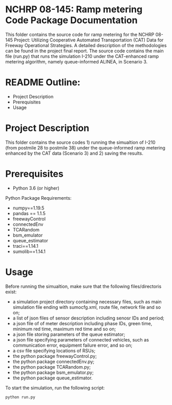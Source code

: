 # NCHRP 08-145: Ramp metering Code Package Documentation

This folder contains the source code for ramp metering for the NCHRP 08-145 Project: Utilizing Cooperative Automated Transportation (CAT) Data for Freeway Operational Strategies. A detailed description of the methodologies can be found in the project final report. The source code contains the main file (run.py) that runs the simulation I-210 under the CAT-enhanced ramp metering algorithm, namely queue-informed ALINEA, in Scenario 3.

# README Outline:
* Project Description
* Prerequisites
* Usage

# Project Description

This folder contains the source codes 1) running the simualtion of I-210 (from postmile 28 to postmile 38) under the queue-informed ramp metering enhanced by the CAT data (Scenario 3) and 2) saving the results.

# Prerequisites
- Python 3.6 (or higher)

Python Package Requirements:
- numpy==1.19.5
- pandas == 1.1.5
- freewayControl
- connectedEnv
- TCARandom
- bsm_emulator
- queue_estimator
- traci==1.14.1
- sumolib==1.14.1

# Usage
Before running the simualtion, make sure that the following files/directoris exist:

- a simulation project directory containing necessary files, such as main simulation file ending with sumocfg.xml, route file, network file and so on;
- a list of json files of sensor description including senosr IDs and period; 
- a json file of of meter description including phase IDs, green time, minimum red time, maximum red time and so on;
- a json file storing parameters of the queue estimator;
- a json file specifying parameters of connected vehicles, such as communication error, equipment failure error, and so on;
- a csv file specifying locations of RSUs;
- the python package freewayControl.py;
- the python package connectedEnv.py;
- the python package TCARandom.py;
- the python package bsm_emulator.py;
- the python package queue_estimator.


To start the simulation, run the following script:
```
python run.py
```